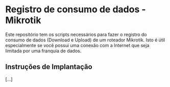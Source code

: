 # Registro de consumo de dados - Mikrotik

Este repositório tem os scripts necessários para fazer o registro do consumo de dados (Download e Upload) de um roteador Mikrotik. Isto é útil especialmente se você possui uma conexão com a Internet que seja limitada por uma franquia de dados.

## Instruções de Implantação
[...]
